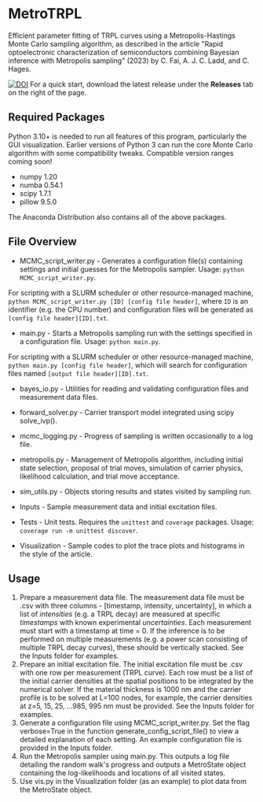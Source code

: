 # MetroTRPL
Efficient parameter fitting of TRPL curves using a Metropolis-Hastings Monte Carlo sampling algorithm, as described in the article "Rapid optoelectronic characterization of semiconductors combining Bayesian inference with Metropolis sampling" (2023) by C. Fai, A. J. C. Ladd, and C. Hages.

[![DOI](https://zenodo.org/badge/460199913.svg)](https://zenodo.org/badge/latestdoi/460199913)
For a quick start, download the latest release under the **Releases** tab on the right of the page.

## Required Packages
Python 3.10+ is needed to run all features of this program, particularly the GUI visualization. Earlier versions of Python 3 can run the core Monte Carlo algorithm with some compatibility tweaks.
Compatible version ranges coming soon!

* numpy 1.20
* numba 0.54.1
* scipy 1.7.1
* pillow 9.5.0

The Anaconda Distribution also contains all of the above packages.

## File Overview

* MCMC_script_writer.py - Generates a configuration file(s) containing settings and initial guesses for the Metropolis sampler. Usage: `python MCMC_script_writer.py`. 

For scripting with a SLURM scheduler or other resource-managed machine, `python MCMC_script_writer.py [ID] [config file header]`, where `ID` is an identifier (e.g. the CPU number) and configuration files will be generated as `[config file header][ID].txt`.

* main.py - Starts a Metropolis sampling run with the settings specified in a configuration file. Usage: `python main.py`.

For scripting with a SLURM scheduler or other resource-managed machine, `python main.py [config file header]`, which will search for configuration files named `[output file header][ID].txt`.

* bayes_io.py - Utilities for reading and validating configuration files and measurement data files.
* forward_solver.py - Carrier transport model integrated using scipy solve_ivp().
* mcmc_logging.py - Progress of sampling is written occasionally to a log file.
* metropolis.py - Management of Metropolis algorithm, including initial state selection, proposal of trial moves, simulation of carrier physics, likelihood calculation, and trial move acceptance.
* sim_utils.py - Objects storing results and states visited by sampling run.

* Inputs - Sample measurement data and initial excitation files.
* Tests - Unit tests. Requires the `unittest` and `coverage` packages. Usage: `coverage run -m unittest discover`.
* Visualization - Sample codes to plot the trace plots and histograms in the style of the article.

## Usage
1. Prepare a measurement data file. The measurement data file must be .csv with three columns - [timestamp, intensity, uncertainty], in which a list of *intensities* (e.g. a TRPL decay) are measured at specific *timestamps* with known experimental *uncertainties*. Each measurement must start with a timestamp at time = 0. If the inference is to be performed on multiple measurements (e.g. a power scan consisting of multiple TRPL decay curves), these should be vertically stacked. See the Inputs folder for examples.
2. Prepare an initial excitation file. The initial excitation file must be .csv with one row per measurement (TRPL curve). Each row must be a list of the initial carrier densities at the spatial positions to be integrated by the numerical solver. If the material thickness is 1000 nm and the carrier profile is to be solved at L=100 nodes, for example, the carrier densities at z=5, 15, 25, ...985, 995 nm must be provided. See the Inputs folder for examples.
3. Generate a configuration file using MCMC_script_writer.py. Set the flag verbose=True in the function generate_config_script_file() to view a detailed explanation of each setting. An example configuration file is provided in the Inputs folder.
4. Run the Metropolis sampler using main.py. This outputs a log file detailing the random walk's progress and outputs a MetroState object containing the log-likelihoods and locations of all visited states.
5. Use vis.py in the Visualization folder (as an example) to plot data from the MetroState object.
